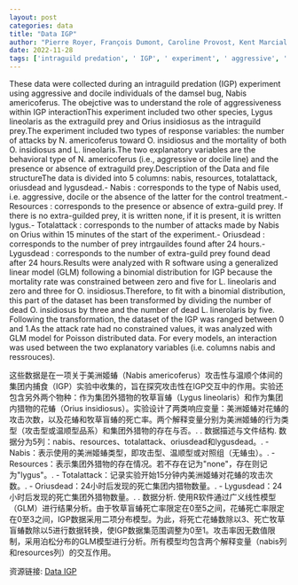 ```yaml
---
layout: post
categories: data
title: "Data IGP"
author: "Pierre Royer, François Dumont, Caroline Provost, Kent Marcial Catubis, Eric Lucas"
date: 2022-11-28
tags: ['intraguild predation', ' IGP', ' experiment', ' aggressive', ' docile', ' damsel bug', ' Nabis americoferus', ' Lygus lineolaris', ' extraguild prey', ' Orius insidiosus', ' intraguild prey', ' response variables', ' attacks', ' mortality', ' explanatory variables', ' behavioral type', ' presence', ' absence', ' data', ' nabis', ' resources', ' totalattack', ' oriusdead', ' lygusdead', ' control treatment', ' GLM', ' binomial distribution', ' Poisson distribution', ' interaction']
---
```


These data were collected during an intraguild predation (IGP) experiment using aggressive and docile individuals of the damsel bug, Nabis americoferus. The obejctive was to understand the role of aggressiveness within IGP interactionThis experiment included two other species, Lygus lineolaris as the extraguild prey and Orius insidiosus as the intraguild prey.The experiment included two types of response variables: the number of attacks by N. americoferus toward O. insidiosus and the mortality of both O. insidiosus and L. lineolaris.The two explanatory variables are the behavioral type of N. americoferus (i.e., aggressive or docile line) and the presence or absence of extraguild prey.Description of the Data and file structureThe data is divided into 5 columns: nabis, resources, totalattack, oriusdead and lygusdead.- Nabis : corresponds to the type of Nabis used, i.e. aggressive, docile or the absence of the latter for the control treatment.- Resources : corresponds to the presence or absence of extra-guild prey. If there is no extra-guilded prey, it is written none, if it is present, it is written lygus.- Totalattack : corresponds to the number of attacks made by Nabis on Orius within 15 minutes of the start of the experiment.- Oriusdead : corresponds to the number of prey intrgauildes found after 24 hours.- Lygusdead : corresponds to the number of extra-guild prey found dead after 24 hours.Results were analyzed with R software using a generalized linear model (GLM) following a binomial distribution for IGP because the mortality rate was constrained between zero and five for L. lineolaris and zero and three for O. insidiosus.Therefore, to fit with a binomial distribution, this part of the dataset has been transformed by dividing the number of dead O. insidiosus by three and the number of dead L. linerolaris by five. Following the transformation, the dataset of the IGP was ranged between 0 and 1.As the attack rate had no constrained values, it was analyzed with GLM model for Poisson distributed data. For every models, an interaction was used between the two explanatory variables (i.e. columns nabis and ressrouces).

这些数据是在一项关于美洲姬蝽（Nabis americoferus）攻击性与温顺个体间的集团内捕食（IGP）实验中收集的，旨在探究攻击性在IGP交互中的作用。实验还包含另外两个物种：作为集团外猎物的牧草盲蝽（Lygus lineolaris）和作为集团内猎物的花蝽（Orius insidiosus）。实验设计了两类响应变量：美洲姬蝽对花蝽的攻击次数，以及花蝽和牧草盲蝽的死亡率。两个解释变量分别为美洲姬蝽的行为类型（攻击型或温顺型品系）和集团外猎物的存在与否。. . 数据描述与文件结构. 数据分为5列：nabis、resources、totalattack、oriusdead和lygusdead。. - Nabis：表示使用的美洲姬蝽类型，即攻击型、温顺型或对照组（无蝽虫）。. - Resources：表示集团外猎物的存在情况。若不存在记为"none"，存在则记为"lygus"。. - Totalattack：记录实验开始15分钟内美洲姬蝽对花蝽的攻击次数。. - Oriusdead：24小时后发现的死亡集团内猎物数量。. - Lygusdead：24小时后发现的死亡集团外猎物数量。. . 数据分析. 使用R软件通过广义线性模型（GLM）进行结果分析。由于牧草盲蝽死亡率限定在0至5之间，花蝽死亡率限定在0至3之间，IGP数据采用二项分布模型。为此，将死亡花蝽数除以3、死亡牧草盲蝽数除以5进行数据转换，使IGP数据集范围调整为0至1。攻击率因无数值限制，采用泊松分布的GLM模型进行分析。所有模型均包含两个解释变量（nabis列和resources列）的交互作用。

资源链接: [Data IGP](https://doi.org/10.57760/sciencedb.06655)
